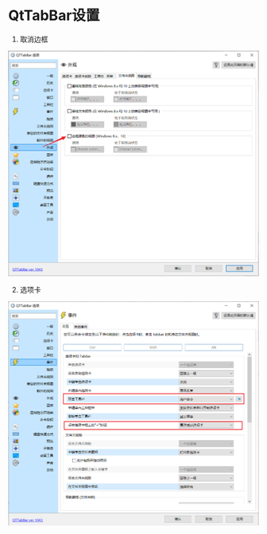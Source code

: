 # QtTabBar设置

1. 取消边框

![image-20210117162504130](img/image-20210117162504130.png)

2. 选项卡

![image-20210117163322916](img/image-20210117163322916.png)